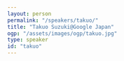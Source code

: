 ```yaml
---
layout: person
permalink: "/speakers/takuo/"
title: "Takuo Suzuki@Google Japan"
ogp: "/assets/images/ogp/takuo.jpg"
type: speaker
id: "takuo"
---
```

